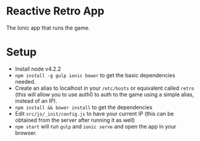 # Reactive Retro App

The Ionic app that runs the game.


# Setup

* Install node v4.2.2
* `npm install -g gulp ionic bower` to get the basic dependencies needed.
* Create an alias to localhost in your `/etc/hosts` or equivalent called `retro` (this will allow you to use auth0 to auth to the game using a simple alias, instead of an IP).
* `npm install && bower install` to get the dependencies
* Edit `src/js/_init/config.js` to have your current IP (this can be obtained from the server after running it as well)
* `npm start` will run `gulp` and `ionic serve` and open the app in your browser.